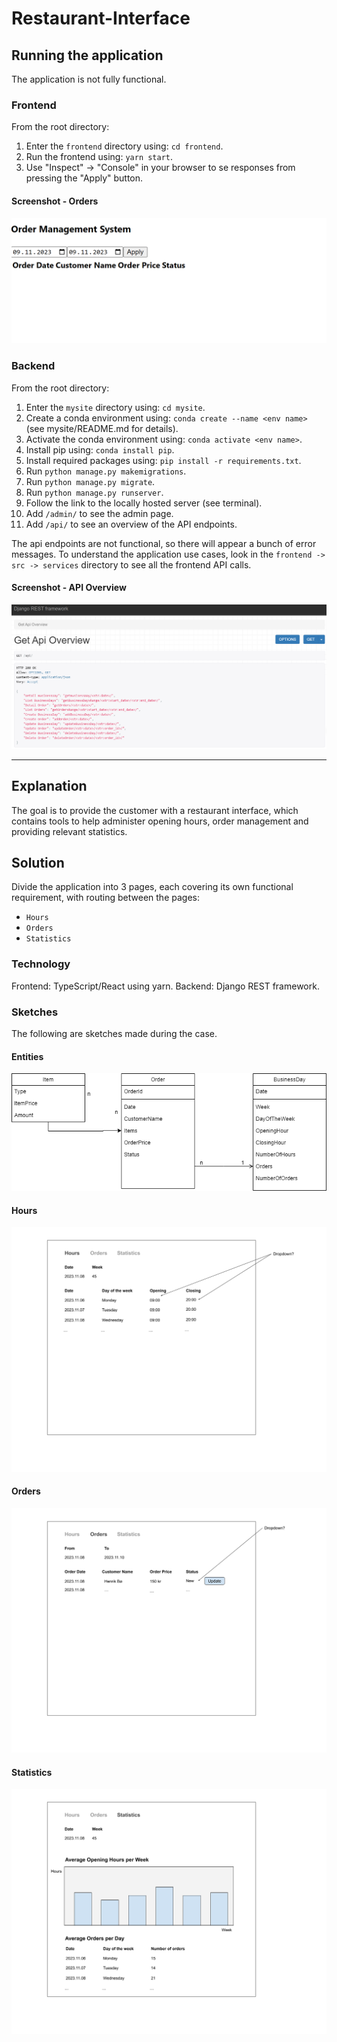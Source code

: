 # Restaurant-Interface

## Running the application
The application is not fully functional.

### Frontend
From the root directory:
1. Enter the `frontend` directory using: `cd frontend`.
2. Run the frontend using: `yarn start`.
3. Use "Inspect" -> "Console" in your browser to se responses from pressing the "Apply" button.

#### Screenshot - Orders
![Orders](assets/Orders.PNG)


### Backend
From the root directory:
1. Enter the `mysite` directory using: `cd mysite`.
2. Create a conda environment using: `conda create --name <env name>` (see mysite/README.md for details).
3. Activate the conda environment using: `conda activate <env name>`.
4. Install pip using: `conda install pip`.
5. Install required packages using: `pip install -r requirements.txt`.
6. Run `python manage.py makemigrations`.
7. Run `python manage.py migrate`.
8. Run `python manage.py runserver`.
9. Follow the link to the locally hosted server (see terminal).
10. Add `/admin/` to see the admin page.
11. Add `/api/` to see an overview of the API endpoints.

The api endpoints are not functional, so there will appear a bunch of error messages.
To understand the application use cases, look in the `frontend -> src -> services` directory to see all the frontend API calls.

#### Screenshot - API Overview
![DjangoAPIOverview](assets/DjangoAPIOverview.PNG)


---


## Explanation
The goal is to provide the customer with a restaurant interface, which contains tools to help administer opening hours, order management and providing relevant statistics.

## Solution
Divide the application into 3 pages, each covering its own functional requirement, with routing between the pages:
- `Hours`
- `Orders`
- `Statistics`

### Technology
Frontend: TypeScript/React using yarn.
Backend: Django REST framework.

### Sketches
The following are sketches made during the case.

#### Entities
![Entities](assets/Entities.png)

#### Hours
![Hours](assets/BusinessHoursManagementSketch.png)

#### Orders
![Orders](assets/OrderManagementSketch.png)

#### Statistics
![Statistics](assets/StatisticsSketch.png)